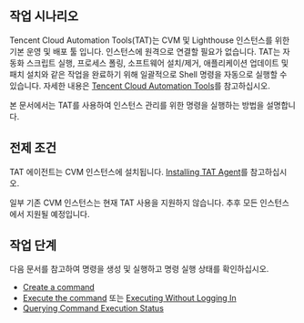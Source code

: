 ## 작업 시나리오
Tencent Cloud Automation Tools(TAT)는 CVM 및 Lighthouse 인스턴스를 위한 기본 운영 및 배포 툴 입니다. 인스턴스에 원격으로 연결할 필요가 없습니다. TAT는 자동화 스크립트 실행, 프로세스 폴링, 소프트웨어 설치/제거, 애플리케이션 업데이트 및 패치 설치와 같은 작업을 완료하기 위해 일괄적으로 Shell 명령을 자동으로 실행할 수 있습니다. 자세한 내용은 [Tencent Cloud Automation Tools](https://intl.cloud.tencent.com/document/product/1147/46034)를 참고하십시오.

본 문서에서는 TAT를 사용하여 인스턴스 관리를 위한 명령을 실행하는 방법을 설명합니다.

## 전제 조건
TAT 에이전트는 CVM 인스턴스에 설치됩니다. [Installing TAT Agent](https://intl.cloud.tencent.com/document/product/1147/46042)를 참고하십시오.


<dx-alert infotype="explain" title="">
일부 기존 CVM 인스턴스는 현재 TAT 사용을 지원하지 않습니다. 추후 모든 인스턴스에서 지원될 예정입니다.
</dx-alert>



## 작업 단계
다음 문서를 참고하여 명령을 생성 및 실행하고 명령 실행 상태를 확인하십시오.
- [Create a command](https://intl.cloud.tencent.com/zh/document/product/1147/46040#step-2.-create-a-command)
- [Execute the command](https://intl.cloud.tencent.com/zh/document/product/1147/46040#step-3.-execute-the-command) 또는 [Executing Without Logging In](https://intl.cloud.tencent.com/document/product/1147/46043)
- [Querying Command Execution Status](https://intl.cloud.tencent.com/document/product/1147/46045)
